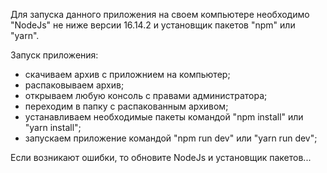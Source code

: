 Для запуска данного приложения на своем компьютере необходимо "NodeJs" не ниже версии 16.14.2 и установщик пакетов "npm" или "yarn". 

Запуск приложения:
- скачиваем архив с приложнием на компьютер;
- распаковываем архив;
- открываем любую консоль с правами администратора;
- переходим в папку с распакованным архивом;
- устанавливаем необходимые пакеты командой "npm install" или "yarn install";
- запускаем приложение командой "npm run dev" или "yarn run dev";

Если возникают ошибки, то обновите NodeJs и установщик пакетов...
